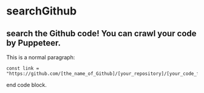 searchGithub
=============
search the Github code!
You can crawl your code by Puppeteer.
-------------
This is a normal paragraph:

    const link = "https://github.com/[the_name_of_Github]/[your_repository]/[your_code_file]"
    
end code block.